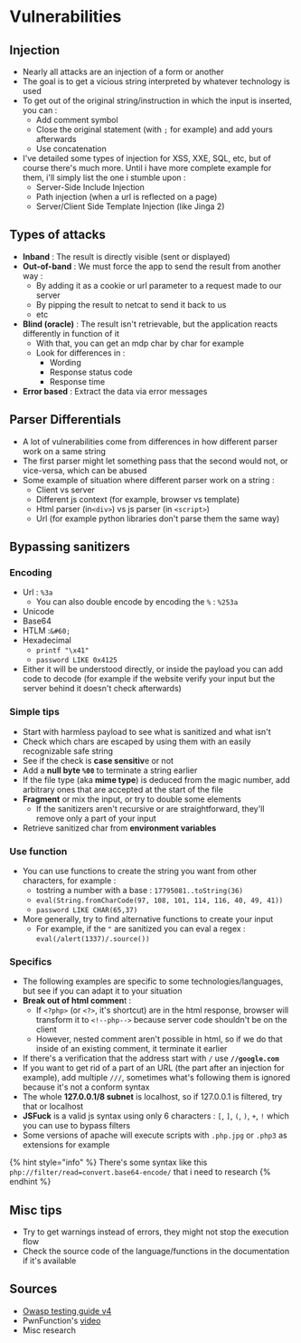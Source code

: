 # Vulnerabilities

## Injection

* Nearly all attacks are an injection of a form or another
* The goal is to get a vicious string interpreted by whatever technology is used
* To get out of the original string/instruction in which the input is inserted, you can :
  * Add comment symbol
  * Close the original statement \(with `;` for example\) and add yours afterwards
  * Use concatenation
* I've detailed some types of injection for XSS, XXE, SQL, etc, but of course there's much more. Until i have more complete example for them, i'll simply list the one i stumble upon :
  * Server-Side Include Injection
  * Path injection \(when a url is reflected on a page\)
  * Server/Client Side Template Injection \(like Jinga 2\)

## Types of attacks

* **Inband** : The result is directly visible \(sent or displayed\)
* **Out-of-band** : We must force the app to send the result from another way : 
  * By adding it as a cookie or url parameter to a request made to our server
  * By pipping the result to netcat to send it back to us
  * etc
* **Blind \(oracle\)** : The result isn't retrievable, but the application reacts differently in function of it
  * With that, you can get an mdp char by char for example
  * Look for differences in : 
    * Wording
    * Response status code
    * Response time
* **Error based** : Extract the data via error messages

## Parser Differentials

* A lot of vulnerabilities come from differences in how different parser work on a same string
* The first parser might let something pass that the second would not, or vice-versa, which can be abused
* Some example of situation where different parser work on a string :
  * Client vs server
  * Different js context \(for example, browser vs template\)
  * Html parser \(in`<div>`\) vs js parser \(in `<script>`\)
  * Url  \(for example python libraries don't parse them the same way\)

## Bypassing sanitizers

### Encoding

* Url : `%3a`
  * You can also double encode by encoding the `%` : `%253a`
* Unicode
* Base64
* HTLM  :`&#60;`
* Hexadecimal
  * `printf "\x41"`
  * `password LIKE 0x4125`
* Either it will be understood directly, or inside the payload you can add code to decode \(for example if the website verify your input but the server behind it doesn't check afterwards\)

### Simple tips

* Start with harmless payload to see what is sanitized and what isn't
* Check which chars are escaped by using them with an easily recognizable safe string
* See if the check is **case sensitiv**e or not
* Add a **null byte `%00`** to terminate a string earlier
* If the file type \(aka **mime type**\) is deduced from the magic number, add arbitrary ones that are accepted at the start of the file
* **Fragment** or mix the input, or try to double some elements
  * If the sanitizers aren't recursive or are straightforward, they'll remove only a part of your input
* Retrieve sanitized char from **environment variables**

### Use function

* You can use functions to create the string you want from other characters, for example :
  * tostring a number with a base : `17795081..toString(36)`
  * `eval(String.fromCharCode(97, 108, 101, 114, 116, 40, 49, 41))`
  * `password LIKE CHAR(65,37)`
* More generally, try to find alternative functions to create your input
  * For example, if the `"` are sanitized you can eval a regex : `eval(/alert(1337)/.source())`

### Specifics

* The following examples are specific to some technologies/languages, but see if you can adapt it to your situation 
* **Break out of html commen**t : 
  * If `<?php>` \(or `<?>`, it's shortcut\) are in the html response, browser will transform it to `<!--php-->` because server code shouldn't be on the client
  * However, nested comment aren't possible in html, so if we do that inside of an existing comment, it terminate it earlier
* If there's a verification that the address start with `/` use  **`//google.com`**
* If you want to get rid of a part of an URL \(the part after an injection for example\), add multiple `///`, sometimes what's following them is ignored because it's not a conform syntax
* The whole **127.0.0.1/8 subnet** is localhost, so if 127.0.0.1 is filtered, try that or localhost
* **JSFuck** is a valid js syntax using only 6 characters : `[`, `]`, `(`, `)`, `+`, `!` which you can use to bypass filters
* Some versions of apache will execute scripts with `.php.jpg` or  `.php3` as extensions for example

{% hint style="info" %}
There's some syntax like this `php://filter/read=convert.base64-encode/` that i need to research
{% endhint %}

## Misc tips

* Try to get warnings instead of errors, they might not stop the execution flow
* Check the source code of the language/functions in the documentation if it's available

## Sources

* [Owasp testing guide v4](https://owasp.org/www-project-web-security-testing-guide/assets/archive/OWASP_Testing_Guide_v4.pdf)
* PwnFunction's [video](https://www.youtube.com/watch?v=jkJWA_CWrQs)
* Misc research

